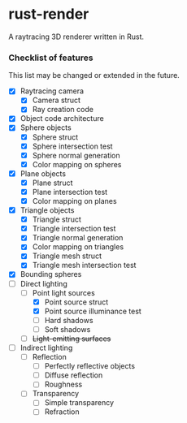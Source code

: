 # rust-render
A raytracing 3D renderer written in Rust.

### Checklist of features

This list may be changed or extended in the future.

- [x] Raytracing camera
  - [x] Camera struct
  - [x] Ray creation code
- [x] Object code architecture
- [x] Sphere objects
  - [x] Sphere struct
  - [x] Sphere intersection test
  - [x] Sphere normal generation
  - [x] Color mapping on spheres
- [x] Plane objects
  - [x] Plane struct
  - [x] Plane intersection test
  - [x] Color mapping on planes
- [x] Triangle objects
  - [x] Triangle struct
  - [x] Triangle intersection test
  - [x] Triangle normal generation
  - [x] Color mapping on triangles
  - [x] Triangle mesh struct
  - [x] Triangle mesh intersection test
- [x] Bounding spheres
- [ ] Direct lighting
  - [ ] Point light sources
    - [x] Point source struct
    - [x] Point source illuminance test
    - [ ] Hard shadows
    - [ ] Soft shadows
  - [ ] ~~Light-emitting surfaces~~
- [ ] Indirect lighting
  - [ ] Reflection
    - [ ] Perfectly reflective objects
    - [ ] Diffuse reflection
    - [ ] Roughness
  - [ ] Transparency
    - [ ] Simple transparency
    - [ ] Refraction
